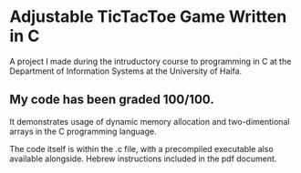 # Adjustable TicTacToe Game Written in C
A project I made during the intruductory course to programming in C at the Department of Information Systems at the University of Haifa.

## My code has been graded 100/100.

It demonstrates usage of dynamic memory allocation and two-dimentional arrays in the C programming language. 

The code itself is within the .c file, with a precompiled executable also available alongside. Hebrew instructions included in the pdf document.
